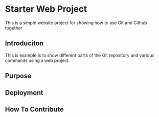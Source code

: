 # Starter Web Project

This is a simple website project for showing 
how to use Git and Github together
## Introduciton
This is example is to show different parts of the Git repository and various commands using a web project.
## Purpose

## Deployment 

## How To Contribute
